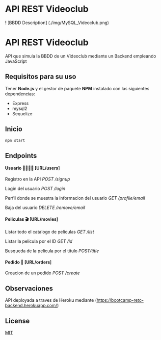 # API REST Videoclub

! [BBDD Description] (./img/MySQL_Videoclub.png)

# API REST Videoclub

API que simula la BBDD de un Videoclub mediante un Backend empleando JavaScript


## Requisitos para su uso
Tener **Node.js** y el gestor de paquete **NPM** instalado con las siguientes dependencias:
* Express
* mysql2
* Sequelize

## Inicio

```bash
npm start
```

## Endpoints
#### Usuario 👨🏻👩🏼 [URL/users]
Registro en la API _POST_ _/signup_

Login del usuario _POST /login_

Perfil donde se muestra la informacion del usuario _GET /profile/email_

Baja del usuario _DELETE /remove/email_

#### Peliculas 🎬 [URL/movies]
Listar todo el catalogo de peliculas _GET /list_

Listar la pelicula por el ID _GET /id_

Busqueda de la pelicula por el titulo _POST/title_


#### Pedido 🛒 [URL/orders]
Creacion de un pedido _POST /create_

## Observaciones
API deployada a traves de Heroku mediante (https://bootcamp-reto-backend.herokuapp.com/)


## License
[MIT](https://choosealicense.com/licenses/mit/)
